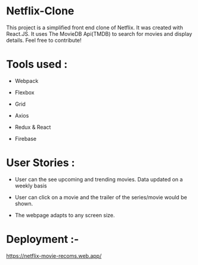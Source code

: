 # Netflix-Clone

This project is a simplified front end clone of Netflix. It was created with React.JS. It uses The MovieDB Api(TMDB) to search for movies and display details. Feel free to contribute!

# Tools used :

- Webpack

- Flexbox

- Grid

- Axios

- Redux & React

- Firebase



# User Stories :

- User can the see upcoming and trending movies. Data updated on a weekly basis

- User can click on a movie and the trailer of the series/movie would be shown.

- The webpage adapts to any screen size.


# Deployment :- 

https://netflix-movie-recoms.web.app/
